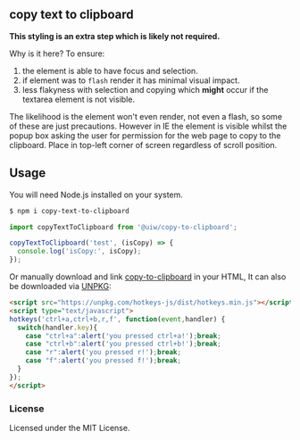 copy text to clipboard
---


**This styling is an extra step which is likely not required.**

Why is it here? To ensure:

1. the element is able to have focus and selection.
2. if element was to `flash` render it has minimal visual impact.
3. less flakyness with selection and copying which **might** occur if the textarea element is not visible.

The likelihood is the element won't even render, not even a flash, so some of these are just precautions. However in IE the element is visible whilst the popup box asking the user for permission for the web page to copy to the clipboard. Place in top-left corner of screen regardless of scroll position.

## Usage

You will need Node.js installed on your system.

```bash
$ npm i copy-text-to-clipboard
```

```js
import copyTextToClipboard from '@uiw/copy-to-clipboard';

copyTextToClipboard('test', (isCopy) => {
  console.log('isCopy:', isCopy);
});
```

Or manually download and link [copy-to-clipboard]() in your HTML, It can also be downloaded via [UNPKG](https://unpkg.com/@uiw/copy-to-clipboard/dist/):

```html
<script src="https://unpkg.com/hotkeys-js/dist/hotkeys.min.js"></script>
<script type="text/javascript">
hotkeys('ctrl+a,ctrl+b,r,f', function(event,handler) {
  switch(handler.key){
    case "ctrl+a":alert('you pressed ctrl+a!');break;
    case "ctrl+b":alert('you pressed ctrl+b!');break;
    case "r":alert('you pressed r!');break;
    case "f":alert('you pressed f!');break;
  }
});
</script>
```

### License

Licensed under the MIT License.
